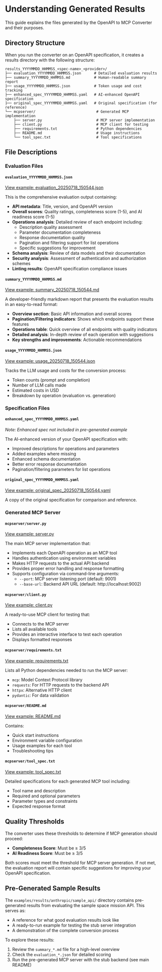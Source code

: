 # Understanding Generated Results

This guide explains the files generated by the OpenAPI to MCP Converter and their purposes.

## Directory Structure

When you run the converter on an OpenAPI specification, it creates a results directory with the following structure:

```
results_YYYYMMDD_HHMMSS_<spec-name>_<provider>/
├── evaluation_YYYYMMDD_HHMMSS.json      # Detailed evaluation results
├── summary_YYYYMMDD_HHMMSS.md           # Human-readable summary report
├── usage_YYYYMMDD_HHMMSS.json           # Token usage and cost tracking
├── enhanced_spec_YYYYMMDD_HHMMSS.yaml   # AI-enhanced OpenAPI specification
├── original_spec_YYYYMMDD_HHMMSS.yaml   # Original specification (for reference)
└── mcpserver/                            # Generated MCP implementation
    ├── server.py                         # MCP server implementation
    ├── client.py                         # MCP client for testing
    ├── requirements.txt                  # Python dependencies
    ├── README.md                         # Usage instructions
    └── tool_spec.txt                     # Tool specifications
```

## File Descriptions

### Evaluation Files

#### `evaluation_YYYYMMDD_HHMMSS.json`
[View example: evaluation_20250718_150544.json](../examples/results/anthropic/sample_api/evaluation_20250718_150544.json)

This is the comprehensive evaluation output containing:
- **API metadata**: Title, version, and OpenAPI version
- **Overall scores**: Quality ratings, completeness score (1-5), and AI readiness score (1-5)
- **Operations analysis**: Detailed review of each endpoint including:
  - Description quality assessment
  - Parameter documentation completeness
  - Response documentation quality
  - Pagination and filtering support for list operations
  - Specific suggestions for improvement
- **Schema analysis**: Review of data models and their documentation
- **Security analysis**: Assessment of authentication and authorization schemes
- **Linting results**: OpenAPI specification compliance issues

#### `summary_YYYYMMDD_HHMMSS.md`
[View example: summary_20250718_150544.md](../examples/results/anthropic/sample_api/summary_20250718_150544.md)

A developer-friendly markdown report that presents the evaluation results in an easy-to-read format:
- **Overview section**: Basic API information and overall scores
- **Pagination/Filtering indicators**: Shows which endpoints support these features
- **Operations table**: Quick overview of all endpoints with quality indicators
- **Detailed analysis**: In-depth review of each operation with suggestions
- **Key strengths and improvements**: Actionable recommendations

#### `usage_YYYYMMDD_HHMMSS.json`
[View example: usage_20250718_150544.json](../examples/results/anthropic/sample_api/usage_20250718_150544.json)

Tracks the LLM usage and costs for the conversion process:
- Token counts (prompt and completion)
- Number of LLM calls made
- Estimated costs in USD
- Breakdown by operation (evaluation vs. generation)

### Specification Files

#### `enhanced_spec_YYYYMMDD_HHMMSS.yaml`
*Note: Enhanced spec not included in pre-generated example*

The AI-enhanced version of your OpenAPI specification with:
- Improved descriptions for operations and parameters
- Added examples where missing
- Enhanced schema documentation
- Better error response documentation
- Pagination/filtering parameters for list operations

#### `original_spec_YYYYMMDD_HHMMSS.yaml`
[View example: original_spec_20250718_150544.yaml](../examples/results/anthropic/sample_api/original_spec_20250718_150544.yaml)

A copy of the original specification for comparison and reference.

### Generated MCP Server

#### `mcpserver/server.py`
[View example: server.py](../examples/results/anthropic/sample_api/mcpserver/server.py)

The main MCP server implementation that:
- Implements each OpenAPI operation as an MCP tool
- Handles authentication using environment variables
- Makes HTTP requests to the actual API backend
- Provides proper error handling and response formatting
- Supports configuration via command-line arguments:
  - `--port`: MCP server listening port (default: 9001)
  - `--base-url`: Backend API URL (default: http://localhost:9002)

#### `mcpserver/client.py`
[View example: client.py](../examples/results/anthropic/sample_api/mcpserver/client.py)

A ready-to-use MCP client for testing that:
- Connects to the MCP server
- Lists all available tools
- Provides an interactive interface to test each operation
- Displays formatted responses

#### `mcpserver/requirements.txt`
[View example: requirements.txt](../examples/results/anthropic/sample_api/mcpserver/requirements.txt)

Lists all Python dependencies needed to run the MCP server:
- `mcp`: Model Context Protocol library
- `requests`: For HTTP requests to the backend API
- `httpx`: Alternative HTTP client
- `pydantic`: For data validation

#### `mcpserver/README.md`
[View example: README.md](../examples/results/anthropic/sample_api/mcpserver/README.md)

Contains:
- Quick start instructions
- Environment variable configuration
- Usage examples for each tool
- Troubleshooting tips

#### `mcpserver/tool_spec.txt`
[View example: tool_spec.txt](../examples/results/anthropic/sample_api/mcpserver/tool_spec.txt)

Detailed specifications for each generated MCP tool including:
- Tool name and description
- Required and optional parameters
- Parameter types and constraints
- Expected response format

## Quality Thresholds

The converter uses these thresholds to determine if MCP generation should proceed:
- **Completeness Score**: Must be ≥ 3/5
- **AI Readiness Score**: Must be ≥ 3/5

Both scores must meet the threshold for MCP server generation. If not met, the evaluation report will contain specific suggestions for improving your OpenAPI specification.

## Pre-Generated Sample Results

The `examples/results/anthropic/sample_api/` directory contains pre-generated results from evaluating the sample space mission API. This serves as:
- A reference for what good evaluation results look like
- A ready-to-run example for testing the stub server integration
- A demonstration of the complete conversion process

To explore these results:
1. Review the `summary_*.md` file for a high-level overview
2. Check the `evaluation_*.json` for detailed scoring
3. Run the pre-generated MCP server with the stub backend (see main README)